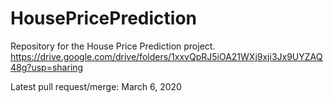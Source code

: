 # HousePricePrediction
Repository for the House Price Prediction project.
https://drive.google.com/drive/folders/1xxvQpRJ5iOA21WXj9xji3Jx9UYZAQ48g?usp=sharing

Latest pull request/merge: March 6, 2020

